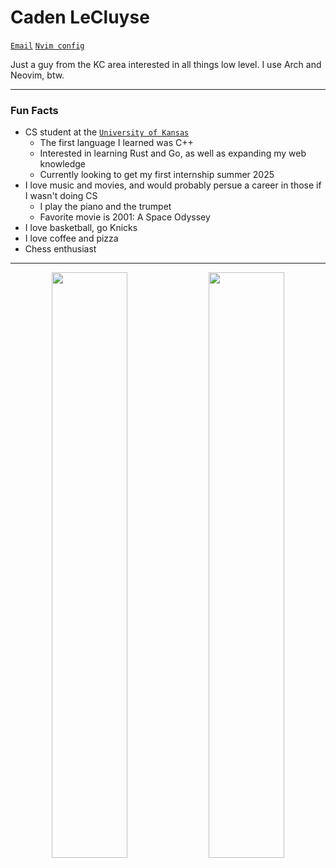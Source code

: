 # Caden LeCluyse

[`Email`](mailto:lecluyse20@gmail.com 'Send an email')
[`Nvim config`](https://github.com/lecluyse2000/nvim)

Just a guy from the KC area interested in all things low level. I use Arch and Neovim, btw.   

------------------------------------------------

### Fun Facts   
* CS student at the [`University of Kansas`](https://ku.edu/)    
  * The first language I learned was C++
  * Interested in learning Rust and Go, as well as expanding my web knowledge
  * Currently looking to get my first internship summer 2025
* I love music and movies, and would probably persue a career in those if I wasn't doing CS    
  * I play the piano and the trumpet
  * Favorite movie is 2001: A Space Odyssey
* I love basketball, go Knicks    
* I love coffee and pizza
* Chess enthusiast    

-------------------------------------------------

<p align="center">
  <img width="49%" align="center" src="https://github-readme-stats.vercel.app/api?username=lecluyse2000&count_private=true&theme=gruvbox&show_icons=true"" />
  <img width="49%" align="center" src="https://github-readme-stats.vercel.app/api/top-langs/?username=lecluyse2000&langs_count=14&layout=compact&card_width=460&theme=gruvbox" />
</p>
